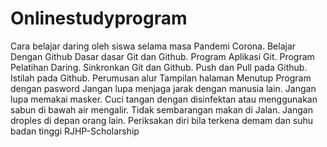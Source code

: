 # Onlinestudyprogram
Cara belajar daring oleh siswa selama masa  Pandemi Corona.
Belajar Dengan Github
Dasar dasar Git dan Github.
Program Aplikasi Git.
Program Pelatihan Daring.
Sinkronkan Git dan Github.
Push dan Pull pada Github.
Istilah pada Github.
Perumusan alur
Tampilan halaman
Menutup Program dengan pasword
Jangan lupa menjaga jarak dengan manusia lain.
Jangan lupa memakai masker.
Cuci tangan dengan disinfektan atau menggunakan sabun di bawah air mengalir.
Tidak sembarangan makan di Jalan.
Jangan droples di depan orang lain.
Periksakan diri bila terkena demam dan suhu badan tinggi
RJHP-Scholarship
